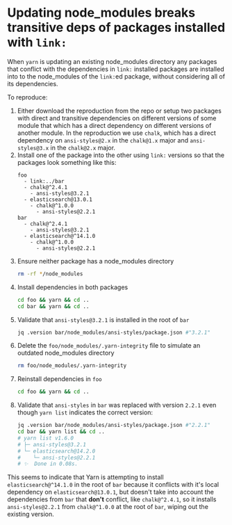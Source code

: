 # Updating node_modules breaks transitive deps of packages installed with `link:`

When `yarn` is updating an existing node_modules directory any packages that conflict with the dependencies in `link:` installed packages are installed into to the node_modules of the `link:`ed package, without considering all of its dependencies.

To reproduce:

1. Either download the reproduction from the repo or setup two packages with direct and transitive dependencies on different versions of some module that which has a direct dependency on different versions of another module. In the reproduction we use `chalk`, which has a direct dependency on `ansi-styles@2.x` in the `chalk@1.x` major and `ansi-styles@3.x` in the `chalk@2.x` major.
2. Install one of the package into the other using `link:` versions so that the packages look something like this:
    ```
    foo
      - link:../bar
      - chalk@^2.4.1
        - ansi-styles@3.2.1
      - elasticsearch@13.0.1
        - chalk@^1.0.0
          - ansi-styles@2.2.1
    bar
      - chalk@^2.4.1
        - ansi-styles@3.2.1
      - elasticsearch@^14.1.0
        - chalk@^1.0.0
          - ansi-styles@2.2.1
    ```
4. Ensure neither package has a node_modules directory
    ```sh
    rm -rf */node_modules
    ```
5. Install dependencies in both packages
    ```sh
    cd foo && yarn && cd ..
    cd bar && yarn && cd ..
    ```
6. Validate that `ansi-styles@3.2.1` is installed in the root of `bar` 
    ```sh
    jq .version bar/node_modules/ansi-styles/package.json #"3.2.1"
    ```
7. Delete the `foo/node_modules/.yarn-integrity` file to simulate an outdated node_modules directory
    ```sh
    rm foo/node_modules/.yarn-integrity
    ```
8. Reinstall dependencies in `foo`
    ```sh
    cd foo && yarn && cd ..
    ```
9. Validate that `ansi-styles` in `bar` was replaced with version `2.2.1` even though `yarn list` indicates the correct version:
    ```sh
    jq .version bar/node_modules/ansi-styles/package.json #"2.2.1"
    cd bar && yarn list && cd ..
    # yarn list v1.6.0
    # ├─ ansi-styles@3.2.1
    # └─ elasticsearch@14.2.0
    #    └─ ansi-styles@2.2.1
    # ✨  Done in 0.08s.
    ```

This seems to indicate that Yarn is attempting to install `elasticsearch@^14.1.0` in the root of `bar` because it conflicts with it's local dependency on `elasticsearch@13.0.1`, but doesn't take into account the dependencies from `bar` that **don't** conflict, like `chalk@^2.4.1`, so it installs `ansi-styles@2.2.1` from `chalk@^1.0.0` at the root of `bar`, wiping out the existing version.